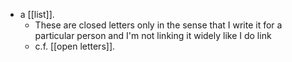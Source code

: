 - a [[list]].
  - These are closed letters only in the sense that I write it for a particular person and I'm not linking it widely like I do link
  - c.f. [[open letters]].
